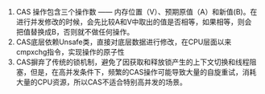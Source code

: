1. CAS 操作包含三个操作数 —— 内存位置（V）、预期原值（A）和新值(B)。在进行并发修改的时候，会先比较A和V中取出的值是否相等，如果相等，则会把值替换成B，否则就不做任何操作。
2. CAS底层依赖Unsafe类，直接对底层数据进行修改，在CPU层面以来cmpxchg指令，实现操作的原子性
3. CAS摒弃了传统的锁机制，避免了因获取和释放锁产生的上下文切换和线程阻塞，但是，在高并发条件下，频繁的CAS操作可能导致大量的自旋重试，消耗大量的CPU资源，所以CAS不适合特别高并发的场景。